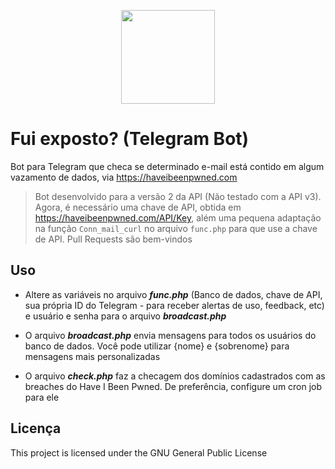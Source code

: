 <p align="center">
  <img src="https://cdn-icons-png.flaticon.com/512/564/564619.png" width=150 />
</p>

# Fui exposto? (Telegram Bot)
Bot para Telegram que checa se determinado e-mail está contido em algum vazamento de dados, via https://haveibeenpwned.com


> Bot desenvolvido para a versão 2 da API (Não testado com a API v3). Agora, é necessário uma chave de API, obtida em https://haveibeenpwned.com/API/Key, além uma pequena adaptação na função ```Conn_mail_curl``` no arquivo ```func.php``` para que use a chave de API. Pull Requests são bem-vindos

## Uso

*  Altere as variáveis no arquivo ***func.php*** (Banco de dados, chave de API, sua própria ID do Telegram - para receber alertas de uso, feedback, etc) e usuário e senha para o arquivo ***broadcast.php***

*  O arquivo ***broadcast.php*** envia mensagens para todos os usuários do banco de dados. Você pode utilizar {nome} e {sobrenome} para mensagens mais personalizadas

* O arquivo ***check.php*** faz a checagem dos domínios cadastrados com as breaches do Have I Been Pwned. De preferência, configure um cron job para ele

## Licença

This project is licensed under the GNU General Public License
